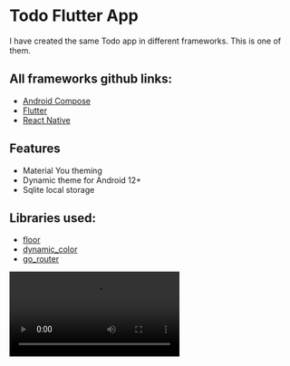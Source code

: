 # Todo Flutter App

I have created the same Todo app in different frameworks.
This is one of them.

## All frameworks github links:
- [Android Compose](https://github.com/SanjayDevTech/android-compose-todo-test)
- [Flutter](https://github.com/SanjayDevTech/flutter-todo-test)
- [React Native](https://github.com/SanjayDevTech/react-native-todo-test)

## Features
- Material You theming
- Dynamic theme for Android 12+
- Sqlite local storage

## Libraries used:
- [floor](https://pub.dev/packages/floor)
- [dynamic_color](https://pub.dev/packages/dynamic_color)
- [go_router](https://pub.dev/packages/go_router)

![Demo](assets/flutter-demo.mp4)
